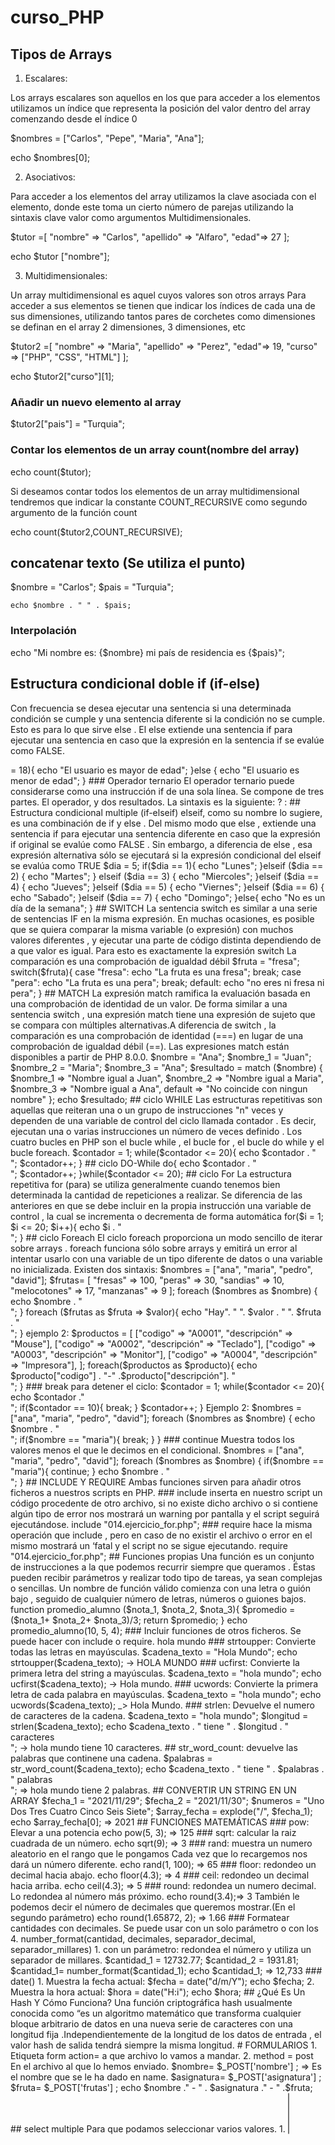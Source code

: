 # curso_PHP

## Tipos de Arrays

1. Escalares:

Los arrays escalares son aquellos en los que para acceder a los elementos utilizamos un índice
que representa la posición del valor dentro del array comenzando desde el índice 0

$nombres = ["Carlos", "Pepe", "Maria", "Ana"];

echo $nombres[0];

2. Asociativos:

Para acceder a los elementos del array utilizamos la clave asociada con el elemento, donde este
toma un cierto número de parejas utilizando la sintaxis clave valor como argumentos
Multidimensionales.

$tutor =[
    "nombre" => "Carlos", 
    "apellido" => "Alfaro", 
    "edad"=> 27
];

echo $tutor ["nombre"];

3. Multidimensionales:

Un array multidimensional es aquel cuyos valores son otros arrays Para acceder a sus
elementos se tienen que indicar los índices de cada una de sus dimensiones, utilizando tantos
pares de corchetes como dimensiones se definan en el array 2 dimensiones, 3
dimensiones, etc

$tutor2 =[
    "nombre" => "Maria", 
    "apellido" => "Perez", 
    "edad"=> 19,
    "curso" => ["PHP", "CSS", "HTML"]
];

echo $tutor2["curso"][1];

### Añadir un nuevo elemento al array

$tutor2["pais"] = "Turquia";

### Contar los elementos de un array count(nombre del array)

echo count($tutor);

Si deseamos contar todos los elementos de un array multidimensional tendremos que indicar la
constante COUNT_RECURSIVE como segundo argumento de la función count

echo count($tutor2,COUNT_RECURSIVE);

## concatenar texto (Se utiliza el punto)

 $nombre = "Carlos";
    $pais = "Turquia";

    echo $nombre . " " . $pais;

### Interpolación

 echo "Mi nombre es: {$nombre} mi país de residencia es {$pais}";


## Estructura condicional doble if (if-else)

 Con frecuencia se desea ejecutar una sentencia si una determinada condición se
cumple y una sentencia diferente si la condición no se cumple. Esto es para lo
que sirve else . El else extiende una sentencia if para ejecutar una sentencia en
caso que la expresión en la sentencia if se evalúe como FALSE.

<?php

    $edad = 16;

    if($edad >= 18){
        echo "El usuario es mayor de edad";
    }else {
        echo "El usuario es menor de edad";
    }

### Operador ternario

El operador ternario puede considerarse como una instrucción if de una sola línea. Se compone de tres partes. El operador, y dos resultados. La sintaxis es la siguiente:

<operador> ? <true value>: <false value>

## Estructura condicional multiple (if-elseif)

elseif, como su nombre lo sugiere, es una combinación de if y else . Del mismo
modo que else , extiende una sentencia if para ejecutar una sentencia diferente
en caso que la expresión if original se evalúe como FALSE . Sin embargo, a
diferencia de else , esa expresión alternativa sólo se ejecutará si la expresión
condicional del elseif se evalúa como TRUE
$dia = 5;

if($dia == 1){
    echo "Lunes";
}elseif ($dia == 2) {
    echo "Martes";
}
elseif ($dia == 3) {
    echo "Miercoles";
}elseif ($dia == 4) {
    echo "Jueves";
}elseif ($dia == 5) {
    echo "Viernes";
}elseif ($dia == 6) {
    echo "Sabado";
}elseif ($dia == 7) {
    echo "Domingo";
}else{
    echo "No es un día de la semana";
}


## SWITCH

La sentencia
switch es similar a una serie de
sentencias IF en la misma expresión.
En muchas ocasiones, es posible que se quiera
comparar la misma variable (o expresión) con
muchos valores diferentes , y ejecutar una parte de código distinta dependiendo de a que valor es igual. Para esto es exactamente la expresión switch La comparación es una comprobación de igualdad débil

$fruta = "fresa";

switch($fruta){

    case "fresa":
        echo "La fruta es una fresa";
    break;

    case "pera":
        echo "La fruta es una pera";
    break;

   default:
   echo "no eres ni fresa ni pera";
}


## MATCH
La expresión match ramifica la evaluación basada en una comprobación de identidad de un valor. De
forma similar a una sentencia switch , una expresión match tiene una expresión de sujeto que se
compara con múltiples alternativas.A diferencia de switch , la comparación es una comprobación de 
identidad (===) en lugar de una comprobación de igualdad débil (==). Las expresiones match están 
disponibles a partir de PHP 8.0.0.

$nombre = "Ana";

$nombre_1 = "Juan";
$nombre_2 = "Maria";
$nombre_3 = "Ana";

$resultado = match ($nombre) {
    $nombre_1 => "Nombre igual a Juan",
    $nombre_2 => "Nombre igual a Maria",
    $nombre_3 => "Nombre igual a Ana",
    default => "No coincide con ningun nombre"
};

echo $resultado;

## ciclo WHILE
Las estructuras repetitivas son aquellas que reiteran una o un grupo de instrucciones "n" veces y dependen de una variable de control del ciclo llamada contador . Es decir, ejecutan una o varias instrucciones un número de veces definido . Los cuatro
bucles en PHP son el bucle while , el bucle for , el bucle do while y el bucle foreach.

$contador = 1;

while($contador <= 20){
    echo $contador . "<br> ";
    $contador++;
}

## ciclo DO-While

do{
    echo $contador . "<br>";
    $contador++;
}while($contador <= 20);

## ciclo For

La estructura repetitiva for (para) se utiliza generalmente cuando tenemos bien determinada la cantidad de repeticiones a realizar. Se diferencia de las anteriores en que se debe incluir en la propia instrucción una variable de control ,
la cual se incrementa o decrementa de forma automática

for($i = 1; $i <= 20; $i++){
    echo $i . "<br>";
}

## ciclo Foreach

El ciclo foreach proporciona un modo sencillo de iterar sobre arrays . foreach funciona sólo sobre arrays y emitirá un error al intentar usarlo con una variable de un tipo diferente de datos o una variable no inicializada. Existen dos sintaxis:

$nombres = ["ana", "maria", "pedro", "david"];

$frutas= [
    "fresas" => 100,
    "peras" => 30,
    "sandias" => 10,
    "melocotones" => 17,
    "manzanas" => 9
];

foreach ($nombres as $nombre) {
    echo $nombre . "<br>";
}

foreach ($frutas as $fruta => $valor){
    echo "Hay". " ". $valor . " ". $fruta . "<br>";
}

ejemplo 2: 

$productos = [
    ["codigo" => "A0001", "descripción" => "Mouse"],
    ["codigo" => "A0002", "descripción" => "Teclado"],
    ["codigo" => "A0003", "descripción" => "Monitor"],
    ["codigo" => "A0004", "descripción" => "Impresora"],
    
];

foreach($productos as $producto){
    echo $producto["codigo"] . "-" .$producto["descripción"]. "<br>";
}

### break

para detener el ciclo:

$contador = 1;

while($contador <= 20){
    echo $contador ."<br>";

    if($contador == 10){
        break;

    }
    $contador++;
}

Ejemplo 2: 

$nombres = ["ana", "maria", "pedro", "david"];

foreach ($nombres as $nombre) {
    echo $nombre . "<br>";

    if($nombre == "maria"){
        break;
    }
}

### continue

Muestra todos los valores menos el que le decimos en el condicional.

$nombres = ["ana", "maria", "pedro", "david"];

foreach ($nombres as $nombre) {
  

    if($nombre == "maria"){
        continue;
    }
    echo $nombre . "<br>";
}

## INCLUDE Y REQUIRE

Ambas funciones sirven para añadir otros ficheros a nuestros scripts en PHP.

### include
inserta en nuestro script un código procedente de otro archivo, si no existe dicho archivo o si contiene algún tipo de error nos mostrará un warning por pantalla y el script seguirá ejecutándose.

include "014.ejercicio_for.php";

### require
hace la misma operación que include , pero en caso de no existir el archivo o error en el mismo mostrará un ‘fatal y el script no se sigue ejecutando.

require  "014.ejercicio_for.php";


## Funciones propias

Una función es un conjunto de instrucciones a la que podemos recurrir siempre que queramos . Éstas pueden recibir parámetros y realizar todo tipo de tareas, ya sean complejas o sencillas. Un nombre de función válido comienza con una letra o guión bajo , seguido de cualquier número de letras, números o guiones bajos.

function promedio_alumno ($nota_1, $nota_2, $nota_3){
    $promedio = ($nota_1+ $nota_2+ $nota_3)/3;
    return $promedio;
}

echo promedio_alumno(10, 5, 4);

### Incluir funciones de otros ficheros.

Se puede hacer con include o require.

<?php

include "019.funciones.php";

echo promedio_alumno(10, 8, 7);

## FUNCIONES STRING

### strtolower:
Convierte todas las letras en minúsculas.

$cadena_texto = "Hola Mundo";

echo strtolower($cadena_texto); -> hola mundo

### strtoupper:
Convierte todas las letras en mayúsculas.

$cadena_texto = "Hola Mundo";

echo strtoupper($cadena_texto); -> HOLA MUNDO


### ucfirst:
Convierte la primera letra del string a mayúsculas.

$cadena_texto = "hola mundo";

echo ucfirst($cadena_texto); -> Hola mundo.

### ucwords:
Convierte la primera letra de cada palabra en mayúsculas.

$cadena_texto = "hola mundo";

echo ucwords($cadena_texto); _> Hola Mundo.


### strlen:
Devuelve el numero de caracteres de la cadena.

$cadena_texto = "hola mundo";

$longitud = strlen($cadena_texto);

echo $cadena_texto . " tiene " . $longitud . " caracteres <br>"; -> hola mundo tiene 10 caracteres.

## str_word_count:

devuelve las palabras que continene una cadena.

$palabras = str_word_count($cadena_texto);

echo $cadena_texto . " tiene " . $palabras . " palabras <br>"; => hola mundo tiene 2 palabras.


## CONVERTIR UN STRING EN UN ARRAY

$fecha_1 = "2021/11/29";
$fecha_2 = "2021/11/30";
$numeros = "Uno Dos Tres Cuatro Cinco Seis Siete";

$array_fecha = explode("/", $fecha_1);

echo $array_fecha[0]; => 2021


## FUNCIONES MATEMÁTICAS

### pow: Elevar a una potencia

echo pow(5, 3); => 125

### sqrt: calcular la raiz cuadrada de un número.

echo sqrt(9); => 3

### rand: muestra un numero aleatorio en el rango que le pongamos

Cada vez que lo recargemos nos dará un número diferente.

echo rand(1, 100); => 65


### floor: redondeo un decimal hacia abajo.

echo floor(4.3); => 4

### ceil: redondeo un decimal hacia arriba.

echo ceil(4.3); => 5

### round: redondea un numero decimal.
 Lo redondea al número más próximo.

 echo round(3.4);=> 3

 También le podemos decir el número de decimales que queremos mostrar.(En el segundo parámetro)

 echo round(1.65872, 2); => 1.66

 ### Formatear cantidades con decimales.

 Se puede usar con un solo parámetro o con los 4.

 number_format(cantidad, decimales, separador_decimal, separador_millares)

 1. con un parámetro: redondea el número y utiliza un separador de millares.

 $cantidad_1 = 12732.77;
$cantidad_2 = 1931.81;

$cantidad_1= number_format($cantidad_1);

echo $cantidad_1; => 12,733


### date()

1. Muestra la fecha actual:

$fecha = date("d/m/Y");
echo $fecha;

2. Muestra la hora actual:

$hora = date("H:i");
echo $hora;


## ¿Qué Es Un Hash Y Cómo Funciona?

Una función criptográfica hash usualmente conocida como “es un algoritmo matemático que transforma cualquier bloque
arbitrario de datos en una nueva serie de caracteres con una longitud fija .Independientemente de la longitud de los datos de entrada , el valor
hash de salida tendrá siempre la misma longitud.

# FORMULARIOS

1. Etiqueta form action= a que archivo lo vamos a mandar.
2. method = post
    En el archivo al que lo hemos enviado.

    $nombre= $_POST['nombre'] ; => Es el nombre que se le ha dado en name.
$asignatura= $_POST['asignatura'] ;
$fruta= $_POST['frutas'] ;

echo $nombre ." - " . $asignatura ." - " .$fruta;

## select multiple
 Para que podamos seleccionar varios valores.

1.  <select id="asignatura" name="asignatura[]" multiple>

 añadimos multiple y los corches de un array al nombre de name

$materias =$_POST['asignatura'];
foreach($materias as $asignatura){

    echo $asignatura. "<br>";
}

2. checkbox:

<label for="opcion-1">
    <input type="checkbox" value="Manzana" id="opcion-1" name="frutas[]">Manzana

</label>

<br>

<label for="opcion-2">
    <input type="checkbox" value="pera" id="opcion-2" name="frutas[]">Pera

</label>

También ponemos corchetes en name para indicar que es un array

$arrayFrutas =$_POST['frutas'];
foreach($arrayFrutas as $fruta){

    echo $fruta. "<br>";
}



    


















































